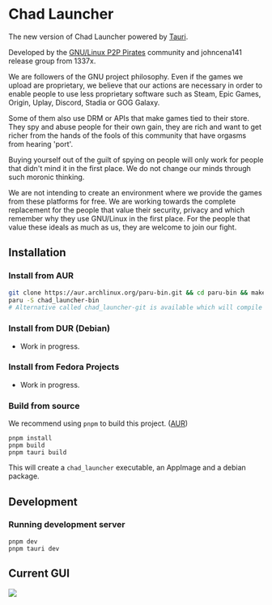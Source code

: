# Chad Launcher

The new version of Chad Launcher powered by [Tauri](https://tauri.studio).

Developed by the [GNU/Linux P2P Pirates](https://matrix.to/#/!SlYhhmreXjJylcsjfn:tedomum.net?via=matrix.org&via=tedomum.net) community and johncena141 release group from 1337x.

We are followers of the GNU project philosophy. Even if the games we upload are proprietary, we believe that our actions are necessary in order to enable people to use less proprietary software such as Steam, Epic Games, Origin, Uplay, Discord, Stadia or GOG Galaxy. 

Some of them also use DRM or APIs that make games tied to their store. They spy and abuse people for their own gain, they are rich and want to get richer from the hands of the fools of this community that have orgasms from hearing 'port'.

Buying yourself out of the guilt of spying on people will only work for people that didn't mind it in the first place. We do not change our minds through such moronic thinking.

We are not intending to create an environment where we provide the games from these platforms for free. We are working towards the complete replacement for the people that value their security, privacy and which remember why they use GNU/Linux in the first place.
For the people that value these ideals as much as us, they are welcome to join our fight.

## Installation

### Install from AUR

```sh
git clone https://aur.archlinux.org/paru-bin.git && cd paru-bin && makepkg -si
paru -S chad_launcher-bin
# Alternative called chad_launcher-git is available which will compile every update from latest commit. Not recommended for regular use.
```

### Install from DUR (Debian)

- Work in progress.

### Install from Fedora Projects

- Work in progress.

### Build from source

We recommend using `pnpm` to build this project. ([AUR](https://aur.archlinux.org/packages/pnpm/))

```
pnpm install
pnpm build
pnpm tauri build
```

This will create a `chad_launcher` executable, an AppImage and a debian package.

## Development

### Running development server

```
pnpm dev
pnpm tauri dev
```

## Current GUI
<img src="https://i.postimg.cc/zG5gBndF/11111.png"/>
